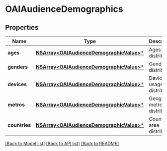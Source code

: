 # OAIAudienceDemographics

## Properties
Name | Type | Description | Notes
------------ | ------------- | ------------- | -------------
**ages** | [**NSArray&lt;OAIAudienceDemographicValue&gt;***](OAIAudienceDemographicValue.md) | Ages distribution. | [optional] 
**genders** | [**NSArray&lt;OAIAudienceDemographicValue&gt;***](OAIAudienceDemographicValue.md) | Gender distribution. | [optional] 
**devices** | [**NSArray&lt;OAIAudienceDemographicValue&gt;***](OAIAudienceDemographicValue.md) | Device usage distribution. | [optional] 
**metros** | [**NSArray&lt;OAIAudienceDemographicValue&gt;***](OAIAudienceDemographicValue.md) | Geographic metro area distribution. | [optional] 
**countries** | [**NSArray&lt;OAIAudienceDemographicValue&gt;***](OAIAudienceDemographicValue.md) | Country area distribution. | [optional] 

[[Back to Model list]](../README.md#documentation-for-models) [[Back to API list]](../README.md#documentation-for-api-endpoints) [[Back to README]](../README.md)


